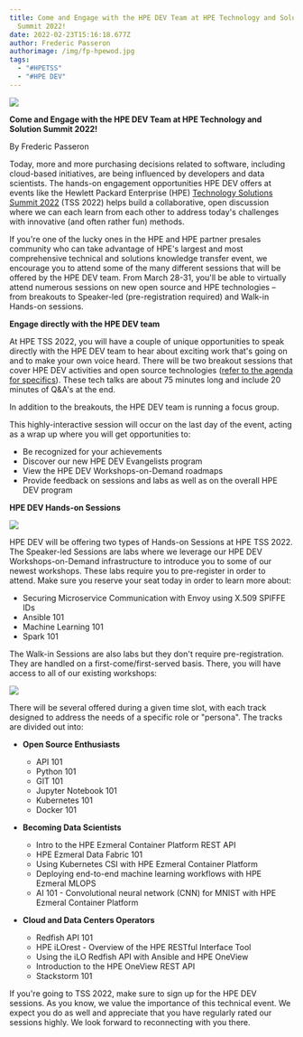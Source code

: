```yaml
---
title: Come and Engage with the HPE DEV Team at HPE Technology and Solution
  Summit 2022!
date: 2022-02-23T15:16:18.677Z
author: Frederic Passeron
authorimage: /img/fp-hpewod.jpg
tags:
  - "#HPETSS"
  - "#HPE DEV"
---
```

![](/img/tss-fred-blog-1.png)

**Come and Engage with the HPE DEV Team at HPE Technology and Solution Summit 2022!**

By Frederic Passeron




Today, more and more purchasing decisions related to software, including cloud-based initiatives, are being influenced by developers and data scientists. The hands-on engagement opportunities HPE DEV offers at events like the Hewlett Packard Enterprise (HPE) [Technology Solutions Summit 2022](https://h41382.www4.hpe.com/tss/) (TSS 2022) helps build a collaborative, open discussion where we can each learn from each other to address today's challenges with innovative (and often rather fun) methods.

If you're one of the lucky ones in the HPE and HPE partner presales community who can take advantage of HPE's largest and most comprehensive technical and solutions knowledge transfer event, we encourage you to attend some of the many different sessions that will be offered by the HPE DEV team. From March 28-31, you'll be able to virtually attend numerous sessions on new open source and HPE technologies – from breakouts to Speaker-led (pre-registration required) and Walk-in Hands-on sessions.



**Engage directly with the HPE DEV team**

At HPE TSS 2022, you will have a couple of unique opportunities to speak directly with the HPE DEV team to hear about exciting work that's going on and to make your own voice heard. There will be two breakout sessions that cover HPE DEV activities and open source technologies ([refer to the agenda for specifics](https://h41382.www4.hpe.com/tss/application/assets/pdf/TSS22-More_About_Our_Sessions.pdf)). These tech talks are about 75 minutes long and include 20 minutes of Q&A's at the end.

In addition to the breakouts, the HPE DEV team is running a focus group.

This highly-interactive session will occur on the last day of the event, acting as a wrap up where you will get opportunities to:

- Be recognized for your achievements
- Discover our new HPE DEV Evangelists program
- View the HPE DEV Workshops-on-Demand roadmaps
- Provide feedback on sessions and labs as well as on the overall HPE DEV program



**HPE DEV Hands-on Sessions**

![](/img/tss-fred-blog-2.png)

HPE DEV will be offering two types of Hands-on Sessions at HPE TSS 2022. The Speaker-led Sessions are labs where we leverage our HPE DEV Workshops-on-Demand infrastructure to introduce you to some of our newest workshops. These labs require you to pre-register in order to attend. Make sure you reserve your seat today in order to learn more about:

- Securing Microservice Communication with Envoy using X.509 SPIFFE IDs
- Ansible 101
- Machine Learning 101
- Spark 101

The Walk-in Sessions are also labs but they don't require pre-registration. They are handled on a first-come/first-served basis. There, you will have access to all of our existing workshops:



![](/img/tss-fred-blog-3.png)



There will be several offered during a given time slot, with each track designed to address the needs of a specific role or "persona". The tracks are divided out into:



- **Open Source Enthusiasts**
  - API 101
  - Python 101
  - GIT 101
  - Jupyter Notebook 101
  - Kubernetes 101
  - Docker 101


- **Becoming Data Scientists**
  - Intro to the HPE Ezmeral Container Platform REST API
  - HPE Ezmeral Data Fabric 101
  - Using Kubernetes CSI with HPE Ezmeral Container Platform
  - Deploying end-to-end machine learning workflows​ with HPE Ezmeral MLOPS​
  - AI 101 - Convolutional neural network (CNN) for MNIST​ with HPE Ezmeral Container Platform


- **Cloud and Data Centers Operators**
  - Redfish API 101
  - HPE iLOrest - Overview of the HPE RESTful Interface Tool
  - Using the iLO Redfish API with Ansible and HPE OneView
  - Introduction to the HPE OneView REST API
  - Stackstorm 101



If you're going to TSS 2022, make sure to sign up for the HPE DEV sessions. As you know, we value the importance of this technical event. We expect you do as well and appreciate that you have regularly rated our sessions highly. We look forward to reconnecting with you there.

